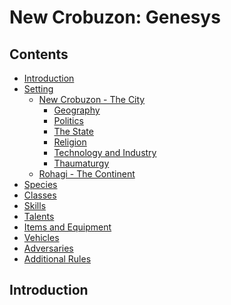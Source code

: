 # New Crobuzon: Genesys
## Contents

<!-- toc -->

- [Introduction](#introduction)
- [Setting](#setting)
  * [New Crobuzon - The City](#new-crobuzon-the-city)
    + [Geography](#geography)
    + [Politics](#politics)
    + [The State](#the-state)
    + [Religion](#religion)
    + [Technology and Industry](#technology-and-industry)
    + [Thaumaturgy](#thaumaturgy)
  * [Rohagi - The Continent](#rohagi-the-continent)
- [Species](#species)
- [Classes](#classes)
- [Skills](#skills)
- [Talents](#talents)
- [Items and Equipment](#items-and-equipment)
- [Vehicles](#vehicles)
- [Adversaries](#adversaries)
- [Additional Rules](#additional-rules)

<!-- tocstop -->

## Introduction
